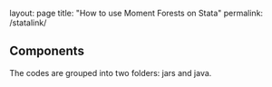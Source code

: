 layout: page
title: "How to use Moment Forests on Stata"
permalink: /statalink/

## Components

The codes are grouped into two folders: jars and java. 
